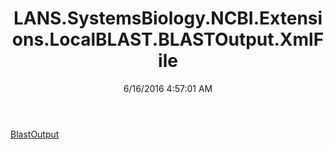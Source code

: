 ﻿---
title: LANS.SystemsBiology.NCBI.Extensions.LocalBLAST.BLASTOutput.XmlFile
date: 6/16/2016 4:57:01 AM
---

[BlastOutput](T-LANS.SystemsBiology.NCBI.Extensions.LocalBLAST.BLASTOutput.XmlFile.BlastOutput.html)
